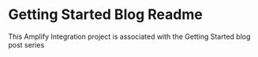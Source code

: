 # Getting Started Blog Readme

This Amplify Integration project is associated with the Getting Started blog post series
